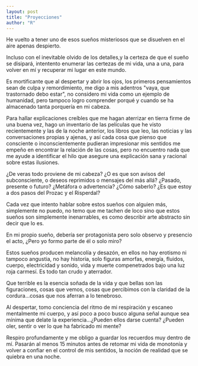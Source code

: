 ```yaml
---
layout: post
title: "Proyecciones"
author: "R"
---
```

He vuelto a tener uno de esos sueños misteriosos que se disuelven en el aire apenas despierto.

Incluso con el inevitable olvido de los detalles,y la certeza de que el sueño se disipará, intentento enumerar las certezas de mi vida, una a una, para volver en mí y recuperar mi lugar en este mundo. 

Es mortificante que al despertar y abrir los ojos, los  primeros pensamientos sean de culpa y remordimiento, me digo a mis adentros "vaya, que trastornado debo estar", no considero mi vida como un ejemplo de humanidad, pero tampoco logro comprender porqué y cuando se ha almacenado tanta porquería en mi cabeza.

Para hallar explicaciones creíbles que me hagan aterrizar en tierra firme de una buena vez, hago un inventario de las películas que he visto recientemente y las de la noche anterior, los libros que leo, las noticias y las conversaciones propias y ajenas, y así cada cosa que pienso que consciente o inconscientemente pudieran impresionar mis sentidos me empeño en encontrar la relación de las cosas, pero no encuentro nada que me ayude a identificar el hilo que asegure una explicación sana y racional sobre estas ilusiones.

¿De veras todo proviene de mi cabeza?  ¿O es que son avisos del subconsciente, o deseos reprimidos o mensajes del más allá? ¿Pasado, presente o futuro? ¿Metáfora o advertencia? ¿Cómo saberlo? ¿Es que estoy a dos pasos del Prozac y el Risperdal?

Cada vez que intento hablar sobre estos sueños con alguien más, simplemente no puedo, no temo que me tachen de loco sino que estos sueños son simplemente inenarrables, es como describir arte abstracto sin decir que lo es. 

En mi propio sueño, debería ser protagonista pero solo observo y presencio el acto, ¿Pero yo formo parte de él o solo miro?

Estos sueños producen melancolía y desazón, en ellos no hay erotismo ni tampoco angustia, no hay historia, solo figuras amorfas, energía, fluidos, cuerpo, electricidad y sonido, vida y muerte compenetrados bajo una luz roja carmesí. Es todo tan crudo y aterrador. 

Que terrible es la esencia soñada de la vida y que bellas son las figuraciones, cosas que vemos, cosas que percibimos con la claridad de la cordura...cosas que nos aferran a lo tenebroso.

Al despertar, tomo conciencia del ritmo de mi respiración y escaneo mentalmente mi cuerpo, y así poco a poco busco alguna señal aunque sea mínima que delate la experiencia...¿Pueden ellos darse cuenta? ¿Pueden oler, sentir o ver lo que ha fabricado mi mente?

 Respiro profundamente y me obligo a guardar los recuerdos muy dentro de mí. Pasarán al menos 15 minutos antes de retomar mi vida de monotonía y volver a confiar en el control de mis sentidos, la noción de realidad que se quiebra en una noche.
